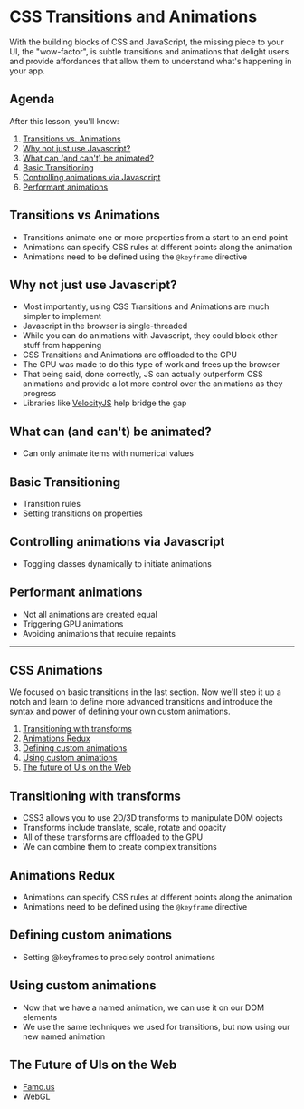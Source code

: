 # CSS Transitions and Animations

With the building blocks of CSS and JavaScript, the missing piece to your UI, the "wow-factor", is subtle transitions and animations that delight users and provide affordances that allow them to understand what's happening in your app.

## Agenda
After this lesson, you'll know:

  1. [Transitions vs. Animations](#transitions-vs-animations)
  2. [Why not just use Javascript?](#why-not-just-use-javascript)
  3. [What can (and can't) be animated?](#what-can-and-can-t-be-animated)
  4. [Basic Transitioning](#basic-transitioning)
  5. [Controlling animations via Javascript](#controlling-animations-via-javascript)
  6. [Performant animations](#performant-animations)


## Transitions vs Animations
- Transitions animate one or more properties from a start to an end point
- Animations can specify CSS rules at different points along the animation
- Animations need to be defined using the `@keyframe` directive


## Why not just use Javascript?
- Most importantly, using CSS Transitions and Animations are much simpler to implement
- Javascript in the browser is single-threaded
- While you can do animations with Javascript, they could block other stuff from happening
- CSS Transitions and Animations are offloaded to the GPU
- The GPU was made to do this type of work and frees up the browser
- That being said, done correctly, JS can actually outperform CSS animations and provide a lot more control over the animations as they progress
- Libraries like [VelocityJS](http://julian.com/research/velocity/) help bridge the gap


## What can (and can't) be animated?
- Can only animate items with numerical values


## Basic Transitioning
- Transition rules
- Setting transitions on properties


## Controlling animations via Javascript
- Toggling classes dynamically to initiate animations


## Performant animations
- Not all animations are created equal
- Triggering GPU animations
- Avoiding animations that require repaints


---

## CSS Animations

We focused on basic transitions in the last section. Now we'll step it up a
notch and learn to define more advanced transitions and introduce the
syntax and power of defining your own custom animations.


1. [Transitioning with transforms](#transitioning-with-transforms)
2. [Animations Redux](#animations-redux)
3. [Defining custom animations](#defining-custom-animations)
4. [Using custom animations](#using-custom-animations)
5. [The future of UIs on the Web](#the-future-of-uis-on-the-web)


## Transitioning with transforms
- CSS3 allows you to use 2D/3D transforms to manipulate DOM objects
- Transforms include translate, scale, rotate and opacity
- All of these transforms are offloaded to the GPU
- We can combine them to create complex transitions


## Animations Redux
- Animations can specify CSS rules at different points along the animation
- Animations need to be defined using the `@keyframe` directive


## Defining custom animations
- Setting @keyframes to precisely control animations


## Using custom animations
- Now that we have a named animation, we can use it on our DOM elements
- We use the same techniques we used for transitions, but now using our new named animation

## The Future of UIs on the Web
- [Famo.us](http://famo.us)
- WebGL
